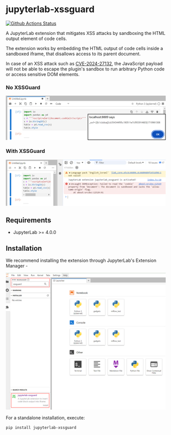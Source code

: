 # jupyterlab-xssguard

[![Github Actions Status](https://github.com/jfrog/jupyterlab-xssguard/workflows/Build/badge.svg)](https://github.com/jfrog/jupyterlab-xssguard/actions/workflows/build.yml)

A JupyterLab extension that mitigates XSS attacks by sandboxing the HTML output element of code cells.

The extension works by embedding the HTML output of code cells inside a sandboxed iframe, that disallows access to its parent document.

In case of an XSS attack such as [CVE-2024-27132](https://research.jfrog.com/vulnerabilities/mlflow-untrusted-recipe-xss-jfsa-2024-000631930/), the JavaScript payload will not be able to escape the plugin's sandbox to run arbitrary Python code or access sensitive DOM elements.

### No XSSGuard

![before](https://raw.githubusercontent.com/jfrog/jupyterlab-xssguard/main/images/before.png)

### With XSSGuard

![after](https://raw.githubusercontent.com/jfrog/jupyterlab-xssguard/main/images/after.png)

## Requirements

- JupyterLab >= 4.0.0

## Installation

We recommend installing the extension through JupyterLab's Extension Manager -

![install](https://raw.githubusercontent.com/jfrog/jupyterlab-xssguard/main/images/install.png)

For a standalone installation, execute:

```bash
pip install jupyterlab-xssguard
```
